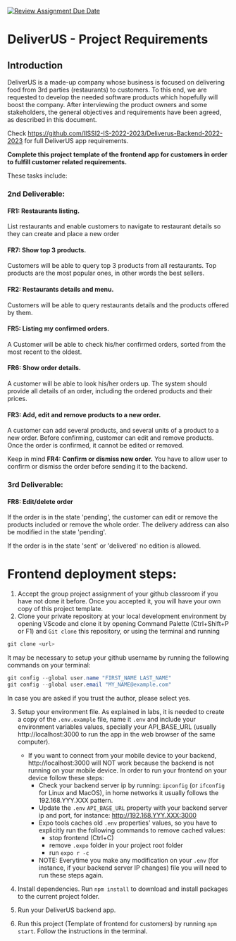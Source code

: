 [![Review Assignment Due Date](https://classroom.github.com/assets/deadline-readme-button-24ddc0f5d75046c5622901739e7c5dd533143b0c8e959d652212380cedb1ea36.svg)](https://classroom.github.com/a/MNGs7tNl)
# DeliverUS - Project Requirements

## Introduction
DeliverUS is a made-up company whose business is focused on delivering food from 3rd parties (restaurants) to customers. To this end, we are requested to develop the needed software products which hopefully will boost the company. After interviewing the product owners and some stakeholders, the general objectives and requirements have been agreed, as described in this document.

Check https://github.com/IISSI2-IS-2022-2023/Deliverus-Backend-2022-2023 for full DeliverUS app requirements.

**Complete this project template of the frontend app for customers in order to fulfill customer related requirements.**

These tasks include:
### 2nd Deliverable:
#### FR1: Restaurants listing.
List restaurants and enable customers to navigate to restaurant details so they can create and place a new order

#### FR7: Show top 3 products.
Customers will be able to query top 3 products from all restaurants. Top products are the most popular ones, in other words the best sellers.

#### FR2: Restaurants details and menu.
Customers will be able to query restaurants details and the products offered by them.

#### FR5: Listing my confirmed orders.
A Customer will be able to check his/her confirmed orders, sorted from the most recent to the oldest.

#### FR6: Show order details.
A customer will be able to look his/her orders up. The system should provide all details of an order, including the ordered products and their prices.

#### FR3: Add, edit and remove products to a new order.
A customer can add several products, and several units of a product to a new order. Before confirming, customer can edit and remove products. Once the order is confirmed, it cannot be edited or removed.

Keep in mind **FR4: Confirm or dismiss new order.** You have to allow user to confirm or dismiss the order before sending it to the backend.
### 3rd Deliverable:
#### FR8: Edit/delete order
If the order is in the state 'pending', the customer can edit or remove the products included or remove the whole order. The delivery address can also be modified in the state 'pending'.

If the order is in the state 'sent' or 'delivered' no edition is allowed.


# Frontend deployment steps:
1. Accept the group project assignment of your github classroom if you have not done it before. Once you accepted it, you will have your own copy of this project template.
2. Clone your private repository at your local development environment by opening VScode and clone it by opening Command Palette (Ctrl+Shift+P or F1) and `Git clone` this repository, or using the terminal and running
```PowerShell
git clone <url>
```
It may be necessary to setup your github username by running the following commands on your terminal:
```PowerShell
git config --global user.name "FIRST_NAME LAST_NAME"
git config --global user.email "MY_NAME@example.com"
```
In case you are asked if you trust the author, please select yes.

3. Setup your environment file. As explained in labs, it is needed to create a copy of the `.env.example` file, name it `.env` and include your environment variables values, specially your API_BASE_URL (usually http://localhost:3000 to run the app in the web browser of the same computer).
   * If you want to connect from your mobile device to your backend, http://localhost:3000 will NOT work because the backend is not running on your mobile device. In order to run your frontend on your device follow these steps:
     * Check your backend server ip by running: `ipconfig` (or `ifconfig` for Linux and MacOS), in home networks it usually follows the 192.168.YYY.XXX pattern.
     * Update the `.env` `API_BASE_URL` property with your backend server ip and port, for instance: http://192.168.YYY.XXX:3000
     * Expo tools caches old `.env` properties' values, so you have to explicitly run the following commands to remove cached values:
       * stop frontend (Ctrl+C)
       * remove `.expo` folder in your project root folder
       * run `expo r -c`
     * NOTE: Everytime you make any modification on your `.env` (for instance, if your backend server IP changes) file you will need to run these steps again.

4. Install dependencies. Run `npm install` to download and install packages to the current project folder.

5. Run your DeliverUS backend app.

6. Run this project (Template of frontend for customers) by running `npm start`. Follow the instructions in the terminal.
